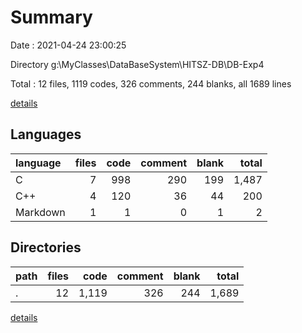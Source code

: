 # Summary

Date : 2021-04-24 23:00:25

Directory g:\MyClasses\DataBaseSystem\HITSZ-DB\DB-Exp4

Total : 12 files,  1119 codes, 326 comments, 244 blanks, all 1689 lines

[details](details.md)

## Languages
| language | files | code | comment | blank | total |
| :--- | ---: | ---: | ---: | ---: | ---: |
| C | 7 | 998 | 290 | 199 | 1,487 |
| C++ | 4 | 120 | 36 | 44 | 200 |
| Markdown | 1 | 1 | 0 | 1 | 2 |

## Directories
| path | files | code | comment | blank | total |
| :--- | ---: | ---: | ---: | ---: | ---: |
| . | 12 | 1,119 | 326 | 244 | 1,689 |

[details](details.md)